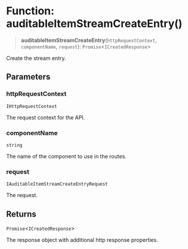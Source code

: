 # Function: auditableItemStreamCreateEntry()

> **auditableItemStreamCreateEntry**(`httpRequestContext`, `componentName`, `request`): `Promise`\<`ICreatedResponse`\>

Create the stream entry.

## Parameters

### httpRequestContext

`IHttpRequestContext`

The request context for the API.

### componentName

`string`

The name of the component to use in the routes.

### request

`IAuditableItemStreamCreateEntryRequest`

The request.

## Returns

`Promise`\<`ICreatedResponse`\>

The response object with additional http response properties.
